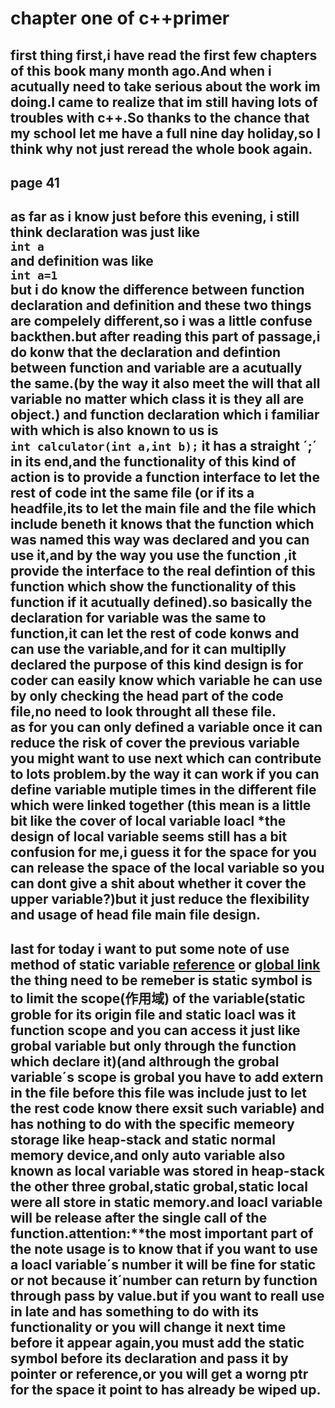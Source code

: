 # chapter one of c++primer
first thing first,i have read the first few chapters of this book many month ago.And when i acutually need to take serious about the work im doing.I came to realize that im still having lots of troubles with c++.So thanks to the chance that my school let me have a full nine day holiday,so I think why not just reread the whole book again.
---
## page 41
as far as i know just before this evening,
i still think declaration was just like 
<br>
`int a`
<br>
and definition was like
<br>
`int a=1`
<br>
but i do know the difference between function declaration and definition and these two things are compelely different,so i was a little confuse backthen.but after reading this part of passage,**i do konw that the declaration and defintion between function and variable are a acutually the same.**(by the way it also meet the will that all variable no matter which class it is they all are object.)
and function declaration which i familiar with which is also known to us is
<br>
`int calculator(int a,int b);`
it has a straight ´;´ in its end,and the functionality of this kind of action is to provide a function interface to let the rest of code int the same file (or if its a headfile,its to let the main file and the file which include beneth it knows that the function which was named this way was declared and you can use it,and by the way you use the function ,it provide the interface to the real defintion of this function which show the functionality of this function if it acutually defined).so basically the declaration for variable was the same to function,it can let the rest of code konws and can use the variable,and **for it can multiplly declared the purpose of this kind design is for coder can easily know which variable he can use by only checking the head part of the code file,no need to look throught all these file.**
<br>as for you can only defined a variable once it can reduce the risk of cover the previous variable you might want to use next which can contribute to lots problem.by the way it can work if you can define variable mutiple times in the different file which were linked together (this mean is a little bit like the cover of local variable loacl *the design of local variable seems still has a bit confusion for me,i guess it for the space for you can release the space of the local variable so you can dont give a shit about whether it cover the upper variable?)but it just reduce the flexibility and usage of head file main file design.
-----
last for today i want to put some note of use method of static variable
[reference](./reference.md)
or
[global link](http://huangjundashuaige/articles/c++primer/reference)
the thing need to be remeber is static symbol is to limit the scope(作用域) of the variable(static groble for its origin file and static loacl was it function scope and you can access it just like grobal variable but only through the function which declare it)(and althrough the grobal variable´s scope is grobal you have to add extern in the file before this file was include just to let the rest code know there exsit such variable) and has nothing to do with the specific memeory storage like heap-stack and static normal memory device,and only auto variable also known as local variable was stored in heap-stack the other three grobal,static grobal,static local were all store in static memory.and loacl variable will be release after the single call of the function.attention:**the most important part of the note usage is to know that if you want to use a loacl variable´s number it will be fine for static or not because it´number can return by function through pass by value.but if you want to reall use in late and has something to do with its functionality or you will change it next time before it appear again,you must add the static symbol before its declaration and pass it by pointer or reference,or you will get a worng ptr for the space it point to has already be wiped up. 
-------